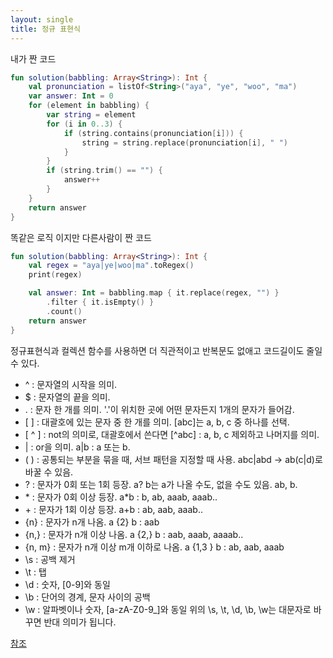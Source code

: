 ```yaml
---
layout: single
title: 정규 표현식
---
```




내가 짠 코드
```kotlin
fun solution(babbling: Array<String>): Int {
    val pronunciation = listOf<String>("aya", "ye", "woo", "ma")
    var answer: Int = 0
    for (element in babbling) {
        var string = element
        for (i in 0..3) {
            if (string.contains(pronunciation[i])) {
                string = string.replace(pronunciation[i], " ")
            }
        }
        if (string.trim() == "") {
            answer++
        }
    }
    return answer
}
```

똑같은 로직 이지만 다른사람이 짠 코드 
```kotlin
fun solution(babbling: Array<String>): Int {
    val regex = "aya|ye|woo|ma".toRegex()
    print(regex)

    val answer: Int = babbling.map { it.replace(regex, "") }
        .filter { it.isEmpty() }
        .count()
    return answer
}
```

정규표현식과 컬렉션 함수를 사용하면 더 직관적이고 반복문도 없애고 코드길이도 줄일수 있다.

* &#94;  : 문자열의 시작을 의미.
* $   : 문자열의 끝을 의미.
* .   : 문자 한 개를 의미. '.'이 위치한 곳에 어떤 문자든지 1개의 문자가 들어감.
* &#91; &#93;   : 대괄호에 있는 문자 중 한 개를 의미. 	&#91;abc]는 a, b, c 중 하나를 선택.
* &#91; &#94; &#93;  : not의 의미로, 대괄호에서 쓴다면 	&#91;^abc] : a, b, c 제외하고 나머지를 의미.
* |   : or을 의미. a|b : a 또는 b.
* &#40; &#41;   : 공통되는 부분을 묶을 때, 서브 패턴을 지정할 때 사용. abc|abd -> ab(c|d)로 바꿀 수 있음.
* ?   : 문자가 0회 또는 1회 등장. a? b는 a가 나올 수도, 없을 수도 있음. ab, b.
* &#42;  : 문자가 0회 이상 등장. a&#42;b : b, ab, aaab, aaab..
* &#43;  : 문자가 1회 이상 등장. a&#43;b : ab, aab, aaab..
* {n}   : 문자가 n개 나옴. a {2} b : aab
* {n,}  : 문자가 n개 이상 나옴. a {2,} b : aab, aaab, aaaab..
* {n, m}  : 문자가 n개 이상 m개 이하로 나옴. a {1,3 } b : ab, aab, aaab
* \s  : 공백 제거
* \t  : 탭
* \d  : 숫자, [0-9]와 동일
* \b  : 단어의 경계, 문자 사이의 공백
* \w  : 알파벳이나 숫자, [a-zA-Z0-9_]와 동일 위의 \s, \t, \d, \b, \w는 대문자로 바꾸면 반대 의미가 됩니다. 

[참조](https://yoon-dailylife.tistory.com/113)
